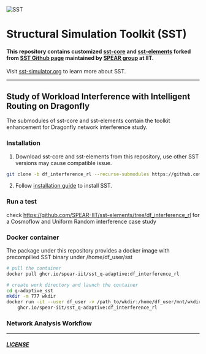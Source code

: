 ![SST](http://sst-simulator.org/img/sst-logo-small.png)

# Structural Simulation Toolkit (SST)

#### This repository contains customized [sst-core](https://github.com/SPEAR-IIT/sst-core) and [sst-elements](https://github.com/SPEAR-IIT/sst-elements) forked from [SST Github page](https://github.com/sstsimulator/sst-elements) maintained by [SPEAR group](http://www.cs.iit.edu/~zlan/) at IIT.  
Visit [sst-simulator.org](http://sst-simulator.org) to learn more about SST.

---
## Study of Workload Interference with Intelligent Routing on Dragonfly

The submodules of sst-core and sst-elements contain the toolkit enhancement for Dragonfly network interference study.

### Installation 
1. Download sst-core and sst-elements from this repository, use other SST versions may cause compatible issue.  
```bash
git clone -b df_interference_rl --recurse-submodules https://github.com/SPEAR-IIT/q-adaptive_sst.git
```

2. Follow [installation guide](http://sst-simulator.org/SSTPages/SSTBuildAndInstall_11dot1dot0_SeriesDetailedBuildInstructions/) to install SST.

### Run a test

check https://github.com/SPEAR-IIT/sst-elements/tree/df_interference_rl for a Cosmoflow and Uniform Random interference case study

### Docker container
The package under this repository provides a docker image with precompilied SST binary under /home/df_user/sst
```bash
# pull the container
docker pull ghcr.io/spear-iit/sst_q-adaptive:df_interference_rl

# create work directory and launch the container
cd q-adaptive_sst
mkdir -m 777 wkdir
docker run -it --user df_user -v /path_to/wkdir:/home/df_user/mnt/wkdir,/path_to/q-adaptive_sst:/home/df_user/q-adaptive_sst \
    ghcr.io/spear-iit/sst_q-adaptive:df_interference_rl
```

### Network Analysis Workflow




---


##### [LICENSE](https://github.com/sstsimulator/sst-elements/blob/devel/LICENSE)
